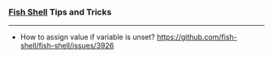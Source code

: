 ### [Fish Shell](https://fishshell.com/) Tips and Tricks

---

- How to assign value if variable is unset?
  https://github.com/fish-shell/fish-shell/issues/3926
